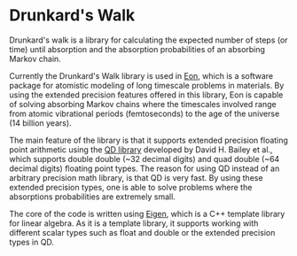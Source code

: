 Drunkard's Walk
===============

Drunkard's walk is a library for calculating the expected number of steps (or time) 
until absorption and the absorption probabilities of an absorbing Markov chain.

Currently the Drunkard's Walk library is used in [Eon][eon], which is a software package
for atomistic modeling of long timescale problems in materials. By using the extended
precision features offered in this library, Eon is capable of solving absorbing Markov chains
where the timescales involved range from atomic vibrational periods (femtoseconds) to
the age of the universe (14 billion years).

The main feature of the library is that it supports extended precision floating point arithmetic
using the [QD library][qd] developed by David H. Bailey et al., 
which supports double double (~32 decimal digits) and quad double (~64 decimal digits) 
floating point types. The reason for using QD instead of an arbitrary precision math library, 
is that QD is very fast. By using these extended precision types, one is able to solve
problems where the absorptions probabilities are extremely small.

The core of the code is written using [Eigen][eigen], which is a C++ template library
for linear algebra. As it is a template library, it supports working with different scalar
types such as float and double or the extended precision types in QD.

[eon]: http://theory.cm.utexas.edu/eon/
[qd]: http://crd-legacy.lbl.gov/~dhbailey/mpdist/
[eigen]: http://eigen.tuxfamily.org/
